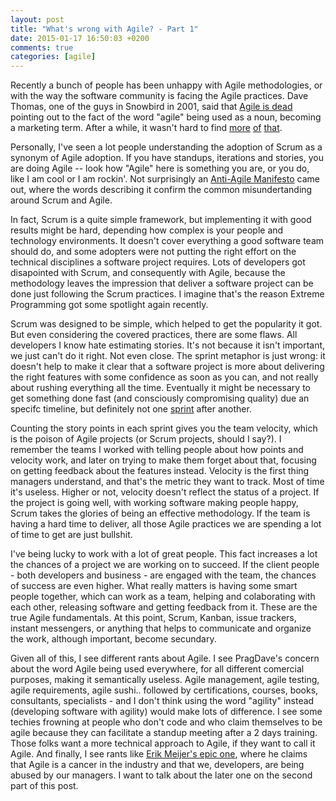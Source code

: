 ```yaml
---
layout: post
title: "What's wrong with Agile? - Part 1"
date: 2015-01-17 16:50:03 +0200
comments: true
categories: [agile]
---
```


Recently a bunch of people has been unhappy with Agile methodologies, or with the way the software community is facing the Agile practices.
Dave Thomas, one of the guys in Snowbird in 2001, said that [Agile is dead](http://pragdave.me/blog/2014/03/04/time-to-kill-agile) pointing out to the fact of the word "agile" being used as a noun, becoming a marketing term.
After a while, it wasn't hard to find [more](http://agileotter.blogspot.nl/2014/02/i-want-agile-back.html) [of](http://rubiquity.com/2014/03/12/agile-is-dead-angry-developer.html) [that](https://flowchainsensei.wordpress.com/2014/03/11/i-dont-want-agile-back/).

Personally, I've seen a lot people understanding the adoption of Scrum as a synonym of Agile adoption. If you have standups, iterations and stories, you are doing Agile -- look how "Agile" here is something you are, or you do, like I am cool or I am rockin'.
Not surprisingly an [Anti-Agile Manifesto](http://antiagilemanifesto.com/) came out, where the words describing it confirm the common misundertanding around Scrum and Agile.

In fact, Scrum is a quite simple framework, but implementing it with good results might be hard, depending how complex is your people and technology environments. It doesn't cover everything a good software team should do, and some adopters were not putting the right effort on the technical disciplines a software project requires.
Lots of developers got disapointed with Scrum, and consequently with Agile, because the methodology leaves the impression that deliver a software project can be done just following the Scrum practices.
I imagine that's the reason Extreme Programming got some spotlight again recently.

Scrum was designed to be simple, which helped to get the popularity it got. But even considering the covered practices, there are some flaws.
All developers I know hate estimating stories. It's not because it isn't important, we just can't do it right. Not even close.
The sprint metaphor is just wrong: it doesn't help to make it clear that a software project is more about delivering the right features with some confidence as soon as you can, and not really about rushing everything all the time. Eventually it might be necessary to get something done fast (and consciously compromising quality) due an specifc timeline, but definitely not one [sprint](http://en.wikipedia.org/wiki/Sprint_\(running\)) after another.

Counting the story points in each sprint gives you the team velocity, which is the poison of Agile projects (or Scrum projects, should I say?). 
I remember the teams I worked with telling people about how points and velocity work, and later on trying to make them forget about that, focusing on getting feedback about the features instead. Velocity is the first thing managers understand, and that's the metric they want to track. Most of time it's useless. Higher or not, velocity doesn't reflect the status of a project.
If the project is going well, with working software making people happy, Scrum takes the glories of being an effective methodology. If the team is having a hard time to deliver, all those Agile practices we are spending a lot of time to get are just bullshit.

I've being lucky to work with a lot of great people. This fact increases a lot the chances of a project we are working on to succeed. If the client people - both developers and business - are engaged with the team, the chances of success are even higher.
What really matters is having some smart people together, which can work as a team, helping and colaborating with each other, releasing software and getting feedback from it. These are the true Agile fundamentals. At this point, Scrum, Kanban, issue trackers, instant messengers, or anything that helps to communicate and organize the work, although important, become secundary.

Given all of this, I see different rants about Agile. I see PragDave's concern about the word Agile being used everywhere, for all different comercial purposes, making it semantically useless. Agile management, agile testing, agile requirements, agile sushi.. followed by certifications, courses, books, consultants, specialists - and I don't think using the word "agility" instead (developing software with agility) would make lots of difference.
I see some techies frowning at people who don't code and who claim themselves to be agile because they can facilitate a standup meeting after a 2 days training. Those folks want a more technical approach to Agile, if they want to call it Agile.
And finally, I see rants like [Erik Meijer's epic one](http://vimeo.com/110554082), where he claims that Agile is a cancer in the industry and that we, developers, are being abused by our managers. I want to talk about the later one on the second part of this post.
